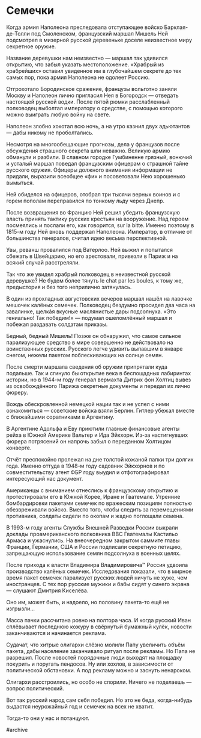 
# Семечки

Когда армия Наполеона преследовала отступающее войско Барклая-де-Толли под Смоленском, французский маршал Мишель Ней подсмотрел в мизерной русской деревеньке доселе неизвестное миру секретное оружие. 

Название деревушки нам неизвестно — маршал так удивился открытию, что забыл указать местоположение. «Храбрый из храбрейших» оставил увиденное им в глубочайшем секрете до тех самых пор, пока армия Наполеона не одолеет Россию. 

Отгрохотало Бородинское сражение, французы вольготно заняли Москву и Наполеон лично пригласил Нея в Богородск — отведать настоящей русской водки. После пятой рюмки расслабленный полководец выболтал императору о средстве, с помощью которого можно выиграть любую войну на свете.

Наполеон злобно хохотал всю ночь, а на утро казнил двух адьютантов — дабы никому не проболтались. 

Несмотря на многообещающие прогнозы, дела у французов после обсуждения  страшного секрета шли неважно. Великую армию обманули и разбили. В славном городке Гумбиненне грязный, вонючий и усталый маршал поведал французским офицерам о страшной тайне русского оружия. Офицеры должного внимания информации не придали, выразили всеобщее «фи» и посоветовали Нею хорошенько вымыться.

Ней обиделся на офицеров, отобрал три тысячи верных воинов и с горем пополам переправился по тонкому льду через Днепр.

После возвращения во Францию Ней решил убедить французскую власть принять тактику русских крестьян на вооружение. Над героем посмеялись и послали его, как говорится, sur la bitte. Именно поэтому в 1815-м году Ней вновь поддержал Наполеона. Император, в отличие от большинства генералов, считал идею весьма перспективной. 

Увы, реванш провалился под Ватерлоо. Ней выжил и попытался сбежать в Швейцарию, но его арестовали, привезли в Париж и на всякий случай расстреляли.

Так что же увидел храбрый полководец в неизвестной русской деревушке? Не будем более тянуть le chat par les boules, к тому же, предыстория и без того неприлично затянулась. 

В один из прохладных августовских вечеров маршал нашёл на лавочке мешочек калёных семечек. Полководец бездумно просидел два часа на завалинке, щелкáя вкусные маслянистые дары подсолнуха. «Это гениально! Так победим!» — подумал ошеломлённый маршал и побежал раздавать солдатам приказы. 

Бедный, бедный Мишель! Позже он обнаружил, что самое сильное парализующее средство в мире совершенно не действовало на воинственных русских. Русского легче удивить выпавшим в январе снегом, нежели пакетом поблескивающих на солнце семян. 

После смерти маршала сведения об оружии припрятали куда подальше. Так и сгинуло бы открытие века в беспощадных лабиринтах истории, но в 1944-м году генерал вермахта Дитрих фон Холтиц вывез из освобождённого Парижа секретные документы и передал их лично фюреру. 

Вождь обескровленной немецкой нации так и не успел с ними ознакомиться — советские войска взяли Берлин. Гитлер убежал вместе с ближайшими соратниками в Аргентину. 

В Аргентине Адольфа и Еву приютили главные финансовые агенты рейха в Южной Америке Вальтер и Ида Эйкхорн. Из-за настигнувших фюрера потрясений он напрочь забыл о переданном Холтицом конверте. 

Отчёт преспокойно пролежал на дне толстой кожаной папки три долгих года. Именно оттуда в 1948-м году садовник Эйкхорнов и по совместительству агент ФБР году выудил и отфотографировал интересующий нас документ.

Американцы с вниманием отнеслись к французскому открытию и протестировали его в Южной Корее, Иране и Гватемале. Утренние бомбардировки пакетами семечек по вражеским позициям полностью обезвреживали войско. Вместо того, чтобы следить за перемещениями противника, солдаты сидели по окопам и жадно поглощали семена.

В 1993-м году агенты Службы Внешней Разведки России выкрали доклады проамериканского полковника ВВС Гватемалы Кастильо Армаса и ужаснулись. На внеочередном закрытом саммите главы Франции, Германии, США и России подписали секретную петицию, запрещающую использование семян подсолнуха в военных целях. 

После прихода  к власти Владимира Владимировича™ Россия удвоила производство калёных семечек. Исследования показали, что в мирное время пакет семечек парализует русских людей ничуть не хуже, чем иностранцев. С тех пор русские мужики и бабы сидят у синего экрана — слушают Дмитрия Киселёва.

Оно им, может быть, и надоело, но половину пакета-то ещё не изгрызли... 

Масса пачки рассчитана ровно на полтора часа. И когда русский Иван сплёвывает последнюю кожуру в свёрнутый бумажный кулёк, новости заканчиваются и начинается реклама.

Судачат, что хитрые олигархи слёзно молили Папу увеличить объём пакета, дабы население заканчивало ритуал после рекламы. Но Папа не разрешил. После новостей порядочные люди выходят на площадку покурить и поругать пендосов. Ну или хохлов, в зависимости от политической обстановки. А под рекламу можно и заснуть ненароком.

Олигархи расстроились, но особо не спорили. Ничего не поделаешь — вопрос политический.

Вот так русский народ сам себя победил. Но это не беда, когда-нибудь выдастся неурожайный год и семечек на всех не хватит.

Тогда-то они у нас и потанцуют.


#archive
